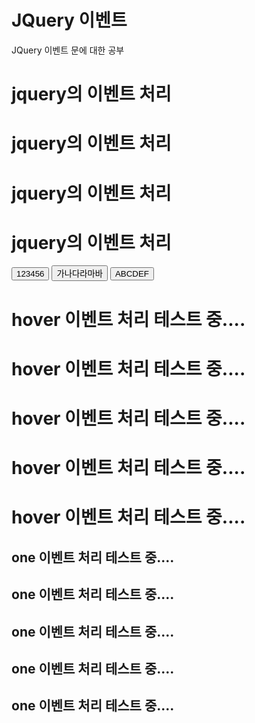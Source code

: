 # JQuery 이벤트

JQuery 이벤트 문에 대한 공부


<script>
	$(function(){
		// jquery 이벤트 종류
		// onclick, onmouseover, onmouseout, onmouseenter, onmouseleave
		// onkeyup, onkeydown...

		// 이벤트 처리방법 1 -------------
		/* h1에 onclick가 발생하면 
		$("h1").click(function(){
			//이벤트 발생시 실행되는 코드
			$("body").prepend("<div>h1태그를 클릭하였습니다.<div/>");
			
			// this : 이벤트가 발생한 객체 
			$(this).css("background","lightblue");
			$(this).text($(this).text()+"★");
		}); */
		//이벤트 처리방법 2------------------
		/*  on()  이벤트종류, 실행할함수			
		$("h1").on('click',function(){
			$(this).css("color","red");
		});*/
		//이벤트 처리방법 3------------------
		// h1에 마우스 오버를 하면 글자색을 blue로 마우스 아웃을 하면 글자색 green을 변경
		/*$("h1").on({mouseenter:function(){//마우스 오버일때
			$(this).css('color','blue');
		},mouseleave:function(){//마우스 아웃일때
			$(this).css('color','green');
		}});*/
		//이벤트 처리방법 4------------------------
		/* 1개의 요소에 2개이상의 이벤트를 한번에 작성하기
		$("input").on('click focus',function(){
			$(this).css('background','yellow');
		});*/
		//이벤트 처리방법 5 ---------------------
		//		   이벤트종류,이벤트대상
		/*$(document).on('click','h1',function(){
			$(this).css('background','cyan');
		});*/
		//이벤트 처리방법 6 --------------------------
		document.getElementById("i").addEventListener('click',function(){
			$(this).css("color","orange");
		})
	});
</script>
</head>
<body>
<h1>jquery의 이벤트 처리</h1>
<h1 id="i">jquery의 이벤트 처리</h1>
<h1>jquery의 이벤트 처리</h1>
<h1>jquery의 이벤트 처리</h1>
<input type="button" value="123456"/>
<input type="button" value="가나다라마바"/>
<input type="button" value="ABCDEF"/>
</body>



<Style>
	.s1{background-color:#f00; color:#fff;}
	.s2{background-color:#0f0; color:#f00;}
	.s3{background-color:#00f; color:#ff0;}

</Style>
<script>
	$(function(){
		var cnt=0;
	$('h1').hover(function(){//오버시
		$(this).addClass('s1');
		cnt++;
		$("div").html("cnt="+cnt);
		if(cnt>5){
			$(this).off();//이벤트 중지
		}
	},function(){
		$(this).removeClass('s1');
	});
	// one() : 이벤트 1번만 발생
	$("h2").one('click',function(){
		$(this).addClass('s2');
		console.log("AAA")
		});
	});
</script>
</head>
<body>
<h1>hover 이벤트 처리 테스트 중....</h1>
<h1>hover 이벤트 처리 테스트 중....</h1>
<h1>hover 이벤트 처리 테스트 중....</h1>
<h1>hover 이벤트 처리 테스트 중....</h1>
<h1>hover 이벤트 처리 테스트 중....</h1>
<h2>one 이벤트 처리 테스트 중....</h2>
<h2>one 이벤트 처리 테스트 중....</h2>
<h2>one 이벤트 처리 테스트 중....</h2>
<h2>one 이벤트 처리 테스트 중....</h2>
<h2>one 이벤트 처리 테스트 중....</h2>
</body>